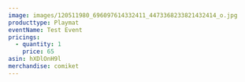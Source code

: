 ```yaml
---
image: images/120511980_696097614332411_4473368233821432414_o.jpg
producttype: Playmat
eventName: Test Event
pricings:
  - quantity: 1
    price: 65
asin: hXDlOnH9l
merchandise: comiket
---
```

